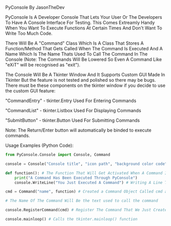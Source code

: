 PyConsole By JasonTheDev

PyConsole Is A Developer Console That Lets Your User Or The Developers To Have A Console Interface For Testing.
This Comes Extreamly Handy When You Want To Execute Functions At Certain Times And Don't Want To Write Too Much Code.

There Will Be A "Command" Class Which Is A Class That Stores A Function/Method That Gets Called When The Command Is Executed And A 
Name Which Is The Name Thats Used To Call The Command In The Console (Note: The Commands Will Be Lowered So Even A Command Like
"eXiT" will be recognised as "exit").

The Console Will Be A Tkinter Window And It Supports Custom GUI Made In Tkinter But the feature is not tested and polished so there
may be bugs. There must be these components on the tkinter window if you decide to use the custom GUI feature:

"CommandEntry" - tkinter.Entry Used For Entering Commands

"CommandList" - tkinter.Listbox Used For Displaying Commands

"SubmitButton" - tkinter.Button Used For Submitting Commands

Note: The Return/Enter button will automatically be binded to execute commands.

Usage Examples (Python Code):

```Python
from PyConsole.Console import Console, Command

console = Console("Console title", "icon path", "background color code") # Create a new console.   all these parameters are optional

def function(): # The Function That Will Get Activated When A Command Is Executed
	print("A Command Has Been Executed Through PyConsole")
	console.WriteLine("You Just Executed A Command") # Writing A Line To The Console

cmd = Command("name", function) # Created a Command Object Called cmd and giving it a name and a function/method to call

# The Name Of The Command Will Be the text used to call the command

console.RegisterCommand(cmd) # Register The Command That We Just Created, You Could Register As Many As You Want

console.mainloop() # Calls the tkinter.mainloop() function
```



